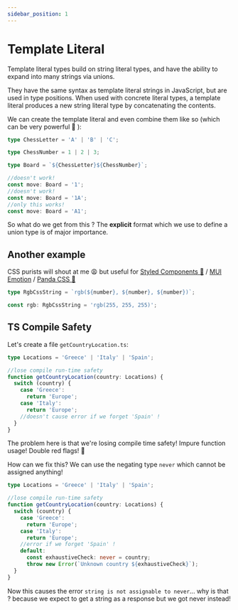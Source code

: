 ```yaml
---
sidebar_position: 1
---
```


# Template Literal

Template literal types build on string literal types, and have the ability to expand into many strings via unions.

They have the same syntax as template literal strings in JavaScript, but are used in type positions. When used with concrete literal types, a template literal produces a new string literal type by concatenating the contents.

We can create the template literal and even combine them like so (which can be very powerful 💪
):

```typescript
type ChessLetter = 'A' | 'B' | 'C';

type ChessNumber = 1 | 2 | 3;

type Board = `${ChessLetter}${ChessNumber}`;

//doesn't work!
const move: Board = '1';
//doesn't work!
const move: Board = '1A';
//only this works!
const move: Board = 'A1';
```

So what do we get from this ? The **explicit** format which we use to define a union type is of major importance.

## Another example

CSS purists will shout at me 😩 but useful for [Styled Components 💅](https://github.com/styled-components/styled-components) / [MUI Emotion](https://mui.com/material-ui/guides/interoperability/) / [ Panda CSS 🐼](https://github.com/chakra-ui/panda)

```typescript
type RgbCssString = `rgb(${number}, ${number}, ${number})`;

const rgb: RgbCssString = 'rgb(255, 255, 255)';
```

## TS Compile Safety

Let's create a file `getCountryLocation.ts`:

```typescript
type Locations = 'Greece' | 'Italy' | 'Spain';

//lose compile run-time safety
function getCountryLocation(country: Locations) {
  switch (country) {
    case 'Greece':
      return 'Europe';
    case 'Italy':
      return 'Europe';
    //doesn't cause error if we forget 'Spain' !
  }
}
```

The problem here is that we're losing compile time safety! Impure function usage! Double red flags! 👻

How can we fix this? We can use the negating type `never` which cannot be assigned anything!

```typescript
type Locations = 'Greece' | 'Italy' | 'Spain';

//lose compile run-time safety
function getCountryLocation(country: Locations) {
  switch (country) {
    case 'Greece':
      return 'Europe';
    case 'Italy':
      return 'Europe';
    //error if we forget 'Spain' !
    default:
      const exhaustiveCheck: never = country;
      throw new Error(`Unknown country ${exhaustiveCheck}`);
  }
}
```

Now this causes the error `string is not assignable to never`... why is that ? because we expect to get a string as a response but we got never instead!
